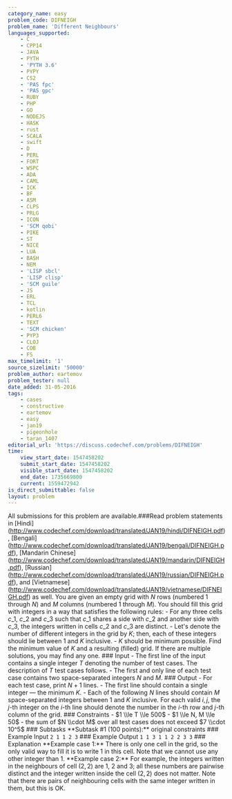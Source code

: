 ```yaml
---
category_name: easy
problem_code: DIFNEIGH
problem_name: 'Different Neighbours'
languages_supported:
    - C
    - CPP14
    - JAVA
    - PYTH
    - 'PYTH 3.6'
    - PYPY
    - CS2
    - 'PAS fpc'
    - 'PAS gpc'
    - RUBY
    - PHP
    - GO
    - NODEJS
    - HASK
    - rust
    - SCALA
    - swift
    - D
    - PERL
    - FORT
    - WSPC
    - ADA
    - CAML
    - ICK
    - BF
    - ASM
    - CLPS
    - PRLG
    - ICON
    - 'SCM qobi'
    - PIKE
    - ST
    - NICE
    - LUA
    - BASH
    - NEM
    - 'LISP sbcl'
    - 'LISP clisp'
    - 'SCM guile'
    - JS
    - ERL
    - TCL
    - kotlin
    - PERL6
    - TEXT
    - 'SCM chicken'
    - PYP3
    - CLOJ
    - COB
    - FS
max_timelimit: '1'
source_sizelimit: '50000'
problem_author: eartemov
problem_tester: null
date_added: 31-05-2016
tags:
    - cases
    - constructive
    - eartemov
    - easy
    - jan19
    - pigeonhole
    - taran_1407
editorial_url: 'https://discuss.codechef.com/problems/DIFNEIGH'
time:
    view_start_date: 1547458202
    submit_start_date: 1547458202
    visible_start_date: 1547458202
    end_date: 1735669800
    current: 1559472942
is_direct_submittable: false
layout: problem
---
```

All submissions for this problem are available.\###Read problem statements in \[Hindi\](http://www.codechef.com/download/translated/JAN19/hindi/DIFNEIGH.pdf), \[Bengali\](http://www.codechef.com/download/translated/JAN19/bengali/DIFNEIGH.pdf), \[Mandarin Chinese\](http://www.codechef.com/download/translated/JAN19/mandarin/DIFNEIGH.pdf), \[Russian\](http://www.codechef.com/download/translated/JAN19/russian/DIFNEIGH.pdf), and \[Vietnamese\](http://www.codechef.com/download/translated/JAN19/vietnamese/DIFNEIGH.pdf) as well. You are given an empty grid with $N$ rows (numbered $1$ through $N$) and $M$ columns (numbered $1$ through $M$). You should fill this grid with integers in a way that satisfies the following rules: - For any three cells $c\_1$, $c\_2$ and $c\_3$ such that $c\_1$ shares a side with $c\_2$ and another side with $c\_3$, the integers written in cells $c\_2$ and $c\_3$ are distinct. - Let's denote the number of different integers in the grid by $K$; then, each of these integers should lie between $1$ and $K$ inclusive. - $K$ should be minimum possible. Find the minimum value of $K$ and a resulting (filled) grid. If there are multiple solutions, you may find any one. ### Input - The first line of the input contains a single integer $T$ denoting the number of test cases. The description of $T$ test cases follows. - The first and only line of each test case contains two space-separated integers $N$ and $M$. ### Output - For each test case, print $N+1$ lines. - The first line should contain a single integer — the minimum $K$. - Each of the following $N$ lines should contain $M$ space-separated integers between $1$ and $K$ inclusive. For each valid $i, j$, the $j$-th integer on the $i$-th line should denote the number in the $i$-th row and $j$-th column of the grid. ### Constraints - $1 \\le T \\le 500$ - $1 \\le N, M \\le 50$ - the sum of $N \\cdot M$ over all test cases does not exceed $7 \\cdot 10^5$ ### Subtasks \*\*Subtask #1 (100 points):\*\* original constraints ### Example Input ``` 2 1 1 2 3 ``` ### Example Output ``` 1 1 3 1 1 2 2 3 3 ``` ### Explanation \*\*Example case 1:\*\* There is only one cell in the grid, so the only valid way to fill it is to write $1$ in this cell. Note that we cannot use any other integer than $1$. \*\*Example case 2:\*\* For example, the integers written in the neighbours of cell $(2, 2)$ are $1$, $2$ and $3$; all these numbers are pairwise distinct and the integer written inside the cell $(2, 2)$ does not matter. Note that there are pairs of neighbouring cells with the same integer written in them, but this is OK.
